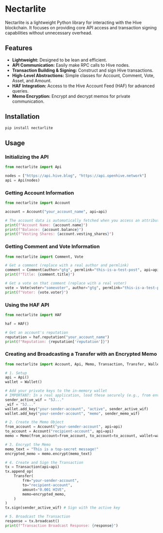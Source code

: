 # Nectarlite

Nectarlite is a lightweight Python library for interacting with the Hive blockchain. It focuses on providing core API access and transaction signing capabilities without unnecessary overhead.

## Features

- **Lightweight:** Designed to be lean and efficient.
- **API Communication:** Easily make RPC calls to Hive nodes.
- **Transaction Building & Signing:** Construct and sign Hive transactions.
- **High-Level Abstractions:** Simple classes for Account, Comment, Vote, Asset, and Amount.
- **HAF Integration:** Access to the Hive Account Feed (HAF) for advanced queries.
- **Memo Encryption:** Encrypt and decrypt memos for private communication.

## Installation

```bash
pip install nectarlite
```

## Usage

### Initializing the API

```python
from nectarlite import Api

nodes = ["https://api.hive.blog", "https://api.openhive.network"]
api = Api(nodes)
```

### Getting Account Information

```python
from nectarlite import Account

account = Account("your_account_name", api=api)

# The account data is automatically fetched when you access an attribute
print(f"Account Name: {account.name}")
print(f"Balance: {account.balance}")
print(f"Vesting Shares: {account.vesting_shares}")
```

### Getting Comment and Vote Information

```python
from nectarlite import Comment, Vote

# Get a comment (replace with a real author and permlink)
comment = Comment(author="gtg", permlink="this-is-a-test-post", api=api)
print(f"Title: {comment.title}")

# Get a vote on that comment (replace with a real voter)
vote = Vote(voter="somevoter", author="gtg", permlink="this-is-a-test-post", api=api)
print(f"Voter: {vote.voter}")
```

### Using the HAF API

```python
from nectarlite import HAF

haf = HAF()

# Get an account's reputation
reputation = haf.reputation("your_account_name")
print(f"Reputation: {reputation['reputation']}")
```

### Creating and Broadcasting a Transfer with an Encrypted Memo

```python
from nectarlite import Account, Api, Memo, Transaction, Transfer, Wallet

# 1. Setup
api = Api()
wallet = Wallet()

# Add your private keys to the in-memory wallet
# IMPORTANT: In a real application, load these securely (e.g., from environment variables)
sender_active_wif = "5J..."
_wif = "5J..."
wallet.add_key("your-sender-account", "active", sender_active_wif)
wallet.add_key("your-sender-account", "memo", sender_memo_wif)

# 2. Create the Memo Object
from_account = Account("your-sender-account", api=api)
to_account = Account("recipient-account", api=api)
memo = Memo(from_account=from_account, to_account=to_account, wallet=wallet, api=api)

# 3. Encrypt the Memo
memo_text = "This is a top-secret message!"
encrypted_memo = memo.encrypt(memo_text)

# 4. Create and Sign the Transaction
tx = Transaction(api=api)
tx.append_op(
    Transfer(
        frm="your-sender-account",
        to="recipient-account",
        amount="0.001 HIVE",
        memo=encrypted_memo,
    )
)
tx.sign(sender_active_wif) # Sign with the active key

# 5. Broadcast the Transaction
response = tx.broadcast()
print(f"Transaction Broadcast Response: {response}")
```
